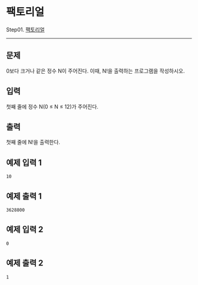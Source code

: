# 팩토리얼

Step01. [팩토리얼](https://www.acmicpc.net/problem/10872)

---

## 문제
0보다 크거나 같은 정수 N이 주어진다. 이때, N!을 출력하는 프로그램을 작성하시오.


## 입력

첫째 줄에 정수 N(0 ≤ N ≤ 12)가 주어진다.

## 출력

첫째 줄에 N!을 출력한다.

## 예제 입력 1 

```
10
```

## 예제 출력 1 

```
3628800
```
## 예제 입력 2

```
0
```

## 예제 출력 2

```
1
```

